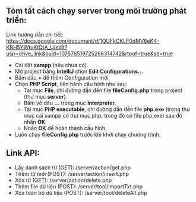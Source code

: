 ## Tóm tắt cách chạy server trong môi trường phát triển:
Link hướng dẫn chi tiết: https://docs.google.com/document/d/1QUFkCKLF0dMV6eK4-KRH5YWtuKtQtA_U/edit?usp=drive_link&ouid=107676519725266314742&rtpof=true&sd=true
- Cài đặt **xampp** (nếu chưa có).
- Mở project bằng **IntelliJ** chọn **Edit Configurations...**
- Bấm dấu **+** để thêm Configuration mới.
- Chọn **PHP Script**, tiến hành cấu hình như sau:
  - Tại mục **File**, chỉ đường dẫn đến file **fileConfig.php** trong project (thư mục **server**).
  - Bấm vô dấu **...** trong mục **Interpreter**.
  - Tại mục **PHP executable**, chỉ đường dẫn đến file **php.exe** (trong thư mục cài xampp có thư mục php, trong đó có file php.exe) sau đó nhấn **OK**.
  - Nhấn **OK** để hoàn thành cấu hình.
- Luôn chạy **fileConfig.php** trước khi khởi chạy chương trình.

## Link API:
- Lấy danh sách từ (GET): /server/action/get.php
- Thêm từ mới (POST): /server/action/insert.php
- Xóa từ (GET): /server/action/delete.php
- Thêm file dữ liệu (POST): /server/tool/importTxt.php
- Xóa toàn bộ dữ liệu (POST): /server/tool/deleteAll.php